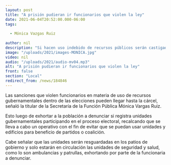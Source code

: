 ```yaml
---
layout: post
title: "A prisión pudieran ir funcionarios que violen la ley"
date: 2021-06-04T20:52:00.000-06:00
tags:
  
  - Mónica Vazgas Ruiz
  
author: nil
description: "Si hacen uso indebido de recursos públicos serán castigados."
image: "/uploads/2021/images-MONICA.jpg"
video: nil
audio: "/uploads/2021/audio-mv04.mp3"
alt: "A prisión pudieran ir funcionarios que violen la ley"
front: false
section: "Local"
redirect_from: /news/184846
---
```


Las sanciones que violen funcionarios en materia de uso de recursos gubernamentales dentro de las elecciones pueden llegar hasta la cárcel, señaló la titular de la Secretaría de la Función Pública Mónica Vargas Ruiz.

Esto luego de exhortar a la población a denunciar si registra unidades gubernamentales participando en el proceso electoral, recalcando que se lleva a cabo un operativo con el fin de evitar que se puedan usar unidades y edificios para beneficio de partidos o coalición.

Cabe señalar que las unidades serán resguardadas en los patios de gobierno y solo estarán en circulación las unidades de seguridad y salud, como lo son ambulancias y patrullas, exhortando por parte de la funcionaria a denunciar.
